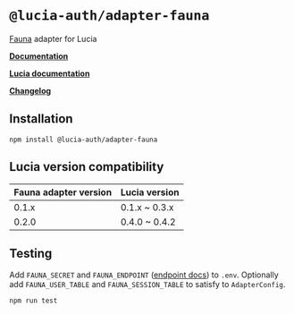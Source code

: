 # `@lucia-auth/adapter-fauna`

[Fauna](https://fauna.com) adapter for Lucia

**[Documentation](https://lucia-auth.vercel.app/learn/adapters/fauna)**

**[Lucia documentation](https://lucia-auth.vercel.app)**

**[Changelog](https://github.com/pilcrowOnPaper/lucia-auth/blob/main/packages/adapter-fauna/CHANGELOG.md)**

## Installation

```
npm install @lucia-auth/adapter-fauna
```

## Lucia version compatibility

| Fauna adapter version | Lucia version |
|-----------------------|---------------|
| 0.1.x                 | 0.1.x ~ 0.3.x |
| 0.2.0                 | 0.4.0 ~ 0.4.2 |

## Testing

Add `FAUNA_SECRET` and `FAUNA_ENDPOINT` ([endpoint docs](https://docs.fauna.com/fauna/current/learn/understanding/region_groups#region-group-endpoints)) to `.env`.
Optionally add `FAUNA_USER_TABLE` and `FAUNA_SESSION_TABLE` to satisfy to `AdapterConfig`.

```
npm run test
```
